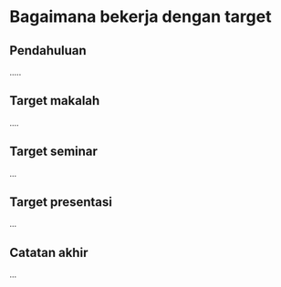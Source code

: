 # Bagaimana bekerja dengan target

## Pendahuluan

.....

## Target makalah

....

## Target seminar

...

## Target presentasi

...

## Catatan akhir

...

